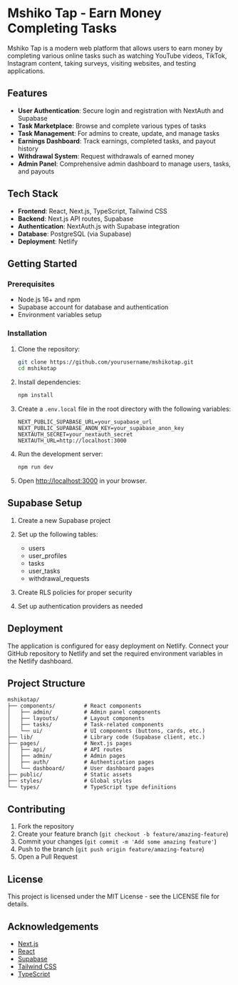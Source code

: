 # Mshiko Tap - Earn Money Completing Tasks

Mshiko Tap is a modern web platform that allows users to earn money by completing various online tasks such as watching YouTube videos, TikTok, Instagram content, taking surveys, visiting websites, and testing applications.

## Features

- **User Authentication**: Secure login and registration with NextAuth and Supabase
- **Task Marketplace**: Browse and complete various types of tasks
- **Task Management**: For admins to create, update, and manage tasks
- **Earnings Dashboard**: Track earnings, completed tasks, and payout history
- **Withdrawal System**: Request withdrawals of earned money
- **Admin Panel**: Comprehensive admin dashboard to manage users, tasks, and payouts

## Tech Stack

- **Frontend**: React, Next.js, TypeScript, Tailwind CSS
- **Backend**: Next.js API routes, Supabase
- **Authentication**: NextAuth.js with Supabase integration
- **Database**: PostgreSQL (via Supabase)
- **Deployment**: Netlify

## Getting Started

### Prerequisites

- Node.js 16+ and npm
- Supabase account for database and authentication
- Environment variables setup

### Installation

1. Clone the repository:
   ```bash
   git clone https://github.com/yourusername/mshikotap.git
   cd mshikotap
   ```

2. Install dependencies:
   ```bash
   npm install
   ```

3. Create a `.env.local` file in the root directory with the following variables:
   ```
   NEXT_PUBLIC_SUPABASE_URL=your_supabase_url
   NEXT_PUBLIC_SUPABASE_ANON_KEY=your_supabase_anon_key
   NEXTAUTH_SECRET=your_nextauth_secret
   NEXTAUTH_URL=http://localhost:3000
   ```

4. Run the development server:
   ```bash
   npm run dev
   ```

5. Open [http://localhost:3000](http://localhost:3000) in your browser.

## Supabase Setup

1. Create a new Supabase project
2. Set up the following tables:
   - users
   - user_profiles
   - tasks
   - user_tasks
   - withdrawal_requests

3. Create RLS policies for proper security
4. Set up authentication providers as needed

## Deployment

The application is configured for easy deployment on Netlify. Connect your GitHub repository to Netlify and set the required environment variables in the Netlify dashboard.

## Project Structure

```
mshikotap/
├── components/         # React components
│   ├── admin/          # Admin panel components
│   ├── layouts/        # Layout components
│   ├── tasks/          # Task-related components
│   └── ui/             # UI components (buttons, cards, etc.)
├── lib/                # Library code (Supabase client, etc.)
├── pages/              # Next.js pages
│   ├── api/            # API routes
│   ├── admin/          # Admin pages
│   ├── auth/           # Authentication pages
│   └── dashboard/      # User dashboard pages
├── public/             # Static assets
├── styles/             # Global styles
└── types/              # TypeScript type definitions
```

## Contributing

1. Fork the repository
2. Create your feature branch (`git checkout -b feature/amazing-feature`)
3. Commit your changes (`git commit -m 'Add some amazing feature'`)
4. Push to the branch (`git push origin feature/amazing-feature`)
5. Open a Pull Request

## License

This project is licensed under the MIT License - see the LICENSE file for details.

## Acknowledgements

- [Next.js](https://nextjs.org/)
- [React](https://reactjs.org/)
- [Supabase](https://supabase.io/)
- [Tailwind CSS](https://tailwindcss.com/)
- [TypeScript](https://www.typescriptlang.org/) 